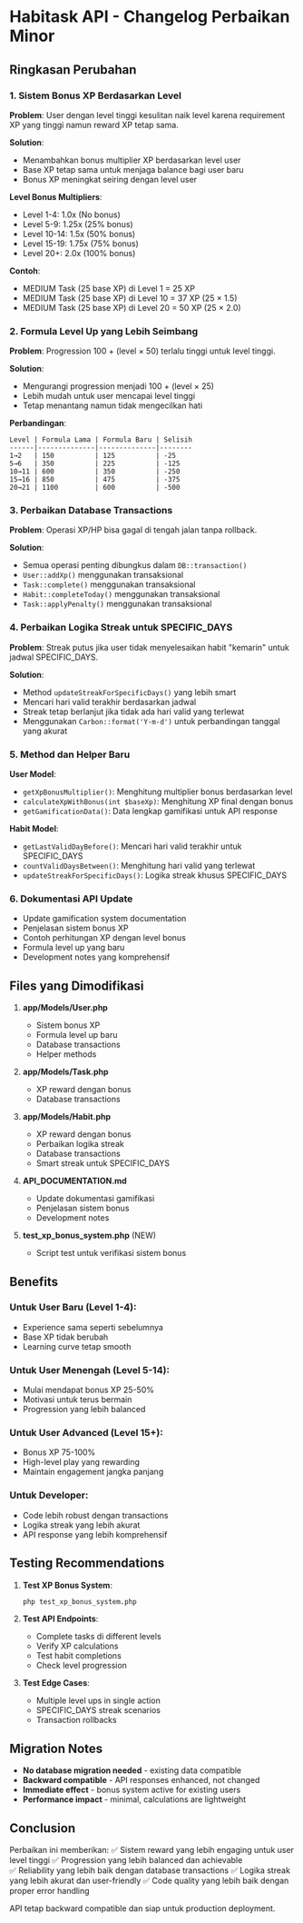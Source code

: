 # Habitask API - Changelog Perbaikan Minor

## Ringkasan Perubahan

### 1. Sistem Bonus XP Berdasarkan Level

**Problem**: User dengan level tinggi kesulitan naik level karena requirement XP yang tinggi namun reward XP tetap sama.

**Solution**:

-   Menambahkan bonus multiplier XP berdasarkan level user
-   Base XP tetap sama untuk menjaga balance bagi user baru
-   Bonus XP meningkat seiring dengan level user

**Level Bonus Multipliers**:

-   Level 1-4: 1.0x (No bonus)
-   Level 5-9: 1.25x (25% bonus)
-   Level 10-14: 1.5x (50% bonus)
-   Level 15-19: 1.75x (75% bonus)
-   Level 20+: 2.0x (100% bonus)

**Contoh**:

-   MEDIUM Task (25 base XP) di Level 1 = 25 XP
-   MEDIUM Task (25 base XP) di Level 10 = 37 XP (25 × 1.5)
-   MEDIUM Task (25 base XP) di Level 20 = 50 XP (25 × 2.0)

### 2. Formula Level Up yang Lebih Seimbang

**Problem**: Progression 100 + (level × 50) terlalu tinggi untuk level tinggi.

**Solution**:

-   Mengurangi progression menjadi 100 + (level × 25)
-   Lebih mudah untuk user mencapai level tinggi
-   Tetap menantang namun tidak mengecilkan hati

**Perbandingan**:

```
Level | Formula Lama | Formula Baru | Selisih
------|--------------|--------------|--------
1→2   | 150          | 125          | -25
5→6   | 350          | 225          | -125
10→11 | 600          | 350          | -250
15→16 | 850          | 475          | -375
20→21 | 1100         | 600          | -500
```

### 3. Perbaikan Database Transactions

**Problem**: Operasi XP/HP bisa gagal di tengah jalan tanpa rollback.

**Solution**:

-   Semua operasi penting dibungkus dalam `DB::transaction()`
-   `User::addXp()` menggunakan transaksional
-   `Task::complete()` menggunakan transaksional
-   `Habit::completeToday()` menggunakan transaksional
-   `Task::applyPenalty()` menggunakan transaksional

### 4. Perbaikan Logika Streak untuk SPECIFIC_DAYS

**Problem**: Streak putus jika user tidak menyelesaikan habit "kemarin" untuk jadwal SPECIFIC_DAYS.

**Solution**:

-   Method `updateStreakForSpecificDays()` yang lebih smart
-   Mencari hari valid terakhir berdasarkan jadwal
-   Streak tetap berlanjut jika tidak ada hari valid yang terlewat
-   Menggunakan `Carbon::format('Y-m-d')` untuk perbandingan tanggal yang akurat

### 5. Method dan Helper Baru

**User Model**:

-   `getXpBonusMultiplier()`: Menghitung multiplier bonus berdasarkan level
-   `calculateXpWithBonus(int $baseXp)`: Menghitung XP final dengan bonus
-   `getGamificationData()`: Data lengkap gamifikasi untuk API response

**Habit Model**:

-   `getLastValidDayBefore()`: Mencari hari valid terakhir untuk SPECIFIC_DAYS
-   `countValidDaysBetween()`: Menghitung hari valid yang terlewat
-   `updateStreakForSpecificDays()`: Logika streak khusus SPECIFIC_DAYS

### 6. Dokumentasi API Update

-   Update gamification system documentation
-   Penjelasan sistem bonus XP
-   Contoh perhitungan XP dengan level bonus
-   Formula level up yang baru
-   Development notes yang komprehensif

## Files yang Dimodifikasi

1. **app/Models/User.php**

    - Sistem bonus XP
    - Formula level up baru
    - Database transactions
    - Helper methods

2. **app/Models/Task.php**

    - XP reward dengan bonus
    - Database transactions

3. **app/Models/Habit.php**

    - XP reward dengan bonus
    - Perbaikan logika streak
    - Database transactions
    - Smart streak untuk SPECIFIC_DAYS

4. **API_DOCUMENTATION.md**

    - Update dokumentasi gamifikasi
    - Penjelasan sistem bonus
    - Development notes

5. **test_xp_bonus_system.php** (NEW)
    - Script test untuk verifikasi sistem bonus

## Benefits

### Untuk User Baru (Level 1-4):

-   Experience sama seperti sebelumnya
-   Base XP tidak berubah
-   Learning curve tetap smooth

### Untuk User Menengah (Level 5-14):

-   Mulai mendapat bonus XP 25-50%
-   Motivasi untuk terus bermain
-   Progression yang lebih balanced

### Untuk User Advanced (Level 15+):

-   Bonus XP 75-100%
-   High-level play yang rewarding
-   Maintain engagement jangka panjang

### Untuk Developer:

-   Code lebih robust dengan transactions
-   Logika streak yang lebih akurat
-   API response yang lebih komprehensif

## Testing Recommendations

1. **Test XP Bonus System**:

    ```bash
    php test_xp_bonus_system.php
    ```

2. **Test API Endpoints**:

    - Complete tasks di different levels
    - Verify XP calculations
    - Test habit completions
    - Check level progression

3. **Test Edge Cases**:
    - Multiple level ups in single action
    - SPECIFIC_DAYS streak scenarios
    - Transaction rollbacks

## Migration Notes

-   **No database migration needed** - existing data compatible
-   **Backward compatible** - API responses enhanced, not changed
-   **Immediate effect** - bonus system active for existing users
-   **Performance impact** - minimal, calculations are lightweight

## Conclusion

Perbaikan ini memberikan:
✅ Sistem reward yang lebih engaging untuk user level tinggi
✅ Progression yang lebih balanced dan achievable  
✅ Reliability yang lebih baik dengan database transactions
✅ Logika streak yang lebih akurat dan user-friendly
✅ Code quality yang lebih baik dengan proper error handling

API tetap backward compatible dan siap untuk production deployment.
